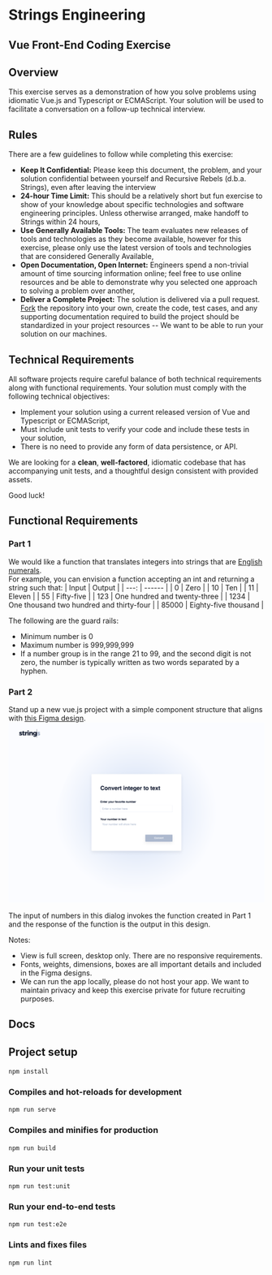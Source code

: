 # Strings Engineering
## Vue Front-End Coding Exercise

## Overview
This exercise serves as a demonstration of how you solve problems using idiomatic Vue.js and Typescript or ECMAScript. Your solution will be used to facilitate a conversation on a follow-up technical interview.

## Rules
There are a few guidelines to follow while completing this exercise:
* __Keep It Confidential:__ Please keep this document, the problem, and your solution confidential between yourself and Recursive Rebels (d.b.a. Strings), even after leaving the interview
* __24-hour Time Limit:__ This should be a relatively short but fun exercise to show of your knowledge about specific technologies and software engineering principles.  Unless otherwise arranged, make handoff to Strings within 24 hours,
* __Use Generally Available Tools:__ The team evaluates new releases of tools and technologies as they become available, however for this exercise, please only use the latest version of tools and technologies that are considered Generally Available,
* __Open Documentation, Open Internet:__ Engineers spend a non-trivial amount of time sourcing information online; feel free to use online resources and be able to demonstrate why you selected one approach to solving a problem over another,
* __Deliver a Complete Project:__ The solution is delivered via a pull request. [Fork](https://docs.github.com/en/github/collaborating-with-issues-and-pull-requests/creating-a-pull-request-from-a-fork) the repository into your own, create the code, 
  test cases, and any supporting documentation required to build the project should be standardized in your project resources -- We want to be able to run your solution on our machines.

## Technical Requirements
All software projects require careful balance of both technical requirements along with functional requirements.  Your solution must comply with the following technical objectives:
* Implement your solution using a current released version of Vue and Typescript or ECMAScript,
* Must include unit tests to verify your code and include these tests in your solution,
* There is no need to provide any form of data persistence, or API.

We are looking for a **clean**, **well-factored**, idiomatic codebase that has accompanying unit tests, and a thoughtful design consistent with provided assets.

Good luck! 

## Functional Requirements
### Part 1
We would like a function that translates integers into strings that are [English numerals](https://en.wikipedia.org/wiki/English_numerals).   
For example, you can envision a function accepting an int and returning a string such that:
| Input | Output |
| ---: | ------ |
| 0    | Zero   |
| 10   | Ten    |
| 11   | Eleven |
| 55   | Fifty-five |
| 123  | One hundred and twenty-three |
| 1234 | One thousand two hundred and thirty-four | 
| 85000 | Eighty-five thousand | 

The following are the guard rails:  
* Minimum number is 0
* Maximum number is 999,999,999
* If a number group is in the range 21 to 99, and the second digit is not zero, the number is typically written as two words separated by a hyphen.

### Part 2
Stand up a new vue.js project with a simple component structure that aligns with [this Figma design](https://www.figma.com/file/uaXKogIMrylzQftufl7vMu/Take-home-exercise).
![Enter New Number](./assets/img/enter-new-number.png "Enter new number")

The input of numbers in this dialog invokes the function created in Part 1 and the response of the function is the output in this design.

Notes:
* View is full screen, desktop only. There are no responsive requirements.
* Fonts, weights, dimensions, boxes are all important details and included in the Figma designs.
* We can run the app locally, please do not host your app. We want to maintain privacy and keep this exercise private for future recruiting purposes.  


## Docs

## Project setup
```
npm install
```

### Compiles and hot-reloads for development
```
npm run serve
```

### Compiles and minifies for production
```
npm run build
```

### Run your unit tests
```
npm run test:unit
```

### Run your end-to-end tests
```
npm run test:e2e
```

### Lints and fixes files
```
npm run lint
```